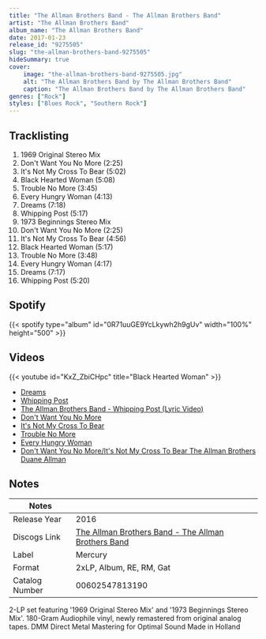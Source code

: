 ```yaml
---
title: "The Allman Brothers Band - The Allman Brothers Band"
artist: "The Allman Brothers Band"
album_name: "The Allman Brothers Band"
date: 2017-01-23
release_id: "9275505"
slug: "the-allman-brothers-band-9275505"
hideSummary: true
cover:
    image: "the-allman-brothers-band-9275505.jpg"
    alt: "The Allman Brothers Band by The Allman Brothers Band"
    caption: "The Allman Brothers Band by The Allman Brothers Band"
genres: ["Rock"]
styles: ["Blues Rock", "Southern Rock"]
---
```

## Tracklisting
1. 1969 Original Stereo Mix
2. Don't Want You No More (2:25)
3. It's Not My Cross To Bear (5:02)
4. Black Hearted Woman (5:08)
5. Trouble No More (3:45)
6. Every Hungry Woman (4:13)
7. Dreams (7:18)
8. Whipping Post (5:17)
9. 1973 Beginnings Stereo Mix
10. Don't Want You No More (2:25)
11. It's Not My Cross To Bear (4:56)
12. Black Hearted Woman (5:17)
13. Trouble No More (3:48)
14. Every Hungry Woman (4:17)
15. Dreams (7:17)
16. Whipping Post (5:20)
## Spotify
{{< spotify type="album" id="0R71uuGE9YcLkywh2h9gUv" width="100%" height="500" >}}

## Videos
{{< youtube id="KxZ_ZbiCHpc" title="Black Hearted Woman" >}}
- [Dreams](https://www.youtube.com/watch?v=ESDqkzZOQCo)
- [Whipping Post](https://www.youtube.com/watch?v=VZSNs6H-HDI)
- [The Allman Brothers Band - Whipping Post (Lyric Video)](https://www.youtube.com/watch?v=nfrSIUE3iAE)
- [Don't Want You No More](https://www.youtube.com/watch?v=IQGPC2IEOdQ)
- [It's Not My Cross To Bear](https://www.youtube.com/watch?v=-dy1xeuStsc)
- [Trouble No More](https://www.youtube.com/watch?v=EqHSKn7ikwc)
- [Every Hungry Woman](https://www.youtube.com/watch?v=5XK2DDoAWTc)
- [Don't Want You No More/It's Not My Cross To Bear The Allman Brothers Duane Allman](https://www.youtube.com/watch?v=ZkBdtjq_26s)

## Notes
| Notes          |             |
| ---------------| ----------- |
| Release Year   | 2016 |
| Discogs Link   | [The Allman Brothers Band - The Allman Brothers Band](https://www.discogs.com/release/9275505-The-Allman-Brothers-Band-The-Allman-Brothers-Band) |
| Label          | Mercury |
| Format         | 2xLP, Album, RE, RM, Gat |
| Catalog Number | 00602547813190 |

2-LP set featuring '1969 Original Stereo Mix' and '1973 Beginnings Stereo Mix'.  180-Gram Audiophile vinyl, newly remastered from original analog tapes. DMM Direct Metal Mastering for Optimal Sound  Made in Holland

